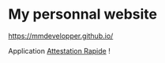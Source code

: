 # My personnal website 

https://mmdevelopper.github.io/

Application [Attestation Rapide](https://play.google.com/store/apps/details?id=com.mmechteri.attestation100km) ! 
